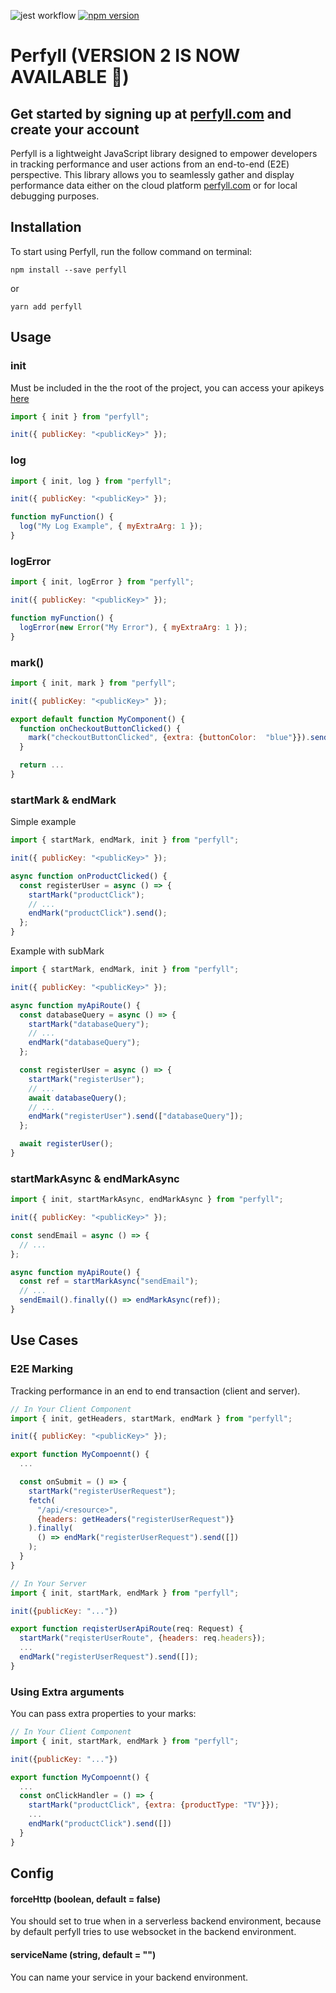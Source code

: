 ![jest workflow](https://github.com/claudivanfilho/perfyll-js/actions/workflows/tests.yaml/badge.svg)
[![npm version](https://img.shields.io/npm/v/perfyll.svg?color=green)](https://www.npmjs.com/package/perfyll)

# Perfyll (VERSION 2 IS NOW AVAILABLE 🎉)

## Get started by signing up at [perfyll.com](https://perfyll.com) and create your account

Perfyll is a lightweight JavaScript library designed to empower developers in tracking performance and user actions from an end-to-end (E2E) perspective. This library allows you to seamlessly gather and display performance data either on the cloud platform [perfyll.com](https://perfyll.com) or for local debugging purposes.

## Installation

To start using Perfyll, run the follow command on terminal:

```shell
npm install --save perfyll
```

or

```shell
yarn add perfyll
```

## Usage

### init

Must be included in the the root of the project, you can access your apikeys [here](https://perfyll.com/app/api-keys)

```javascript
import { init } from "perfyll";

init({ publicKey: "<publicKey>" });
```

### log

```javascript
import { init, log } from "perfyll";

init({ publicKey: "<publicKey>" });

function myFunction() {
  log("My Log Example", { myExtraArg: 1 });
}
```

### logError

```javascript
import { init, logError } from "perfyll";

init({ publicKey: "<publicKey>" });

function myFunction() {
  logError(new Error("My Error"), { myExtraArg: 1 });
}
```

### mark()

```javascript
import { init, mark } from "perfyll";

init({ publicKey: "<publicKey>" });

export default function MyComponent() {
  function onCheckoutButtonClicked() {
    mark("checkoutButtonClicked", {extra: {buttonColor:  "blue"}}).send()
  }

  return ...
}
```

### startMark & endMark

Simple example

```javascript
import { startMark, endMark, init } from "perfyll";

init({ publicKey: "<publicKey>" });

async function onProductClicked() {
  const registerUser = async () => {
    startMark("productClick");
    // ...
    endMark("productClick").send();
  };
}
```

Example with subMark

```javascript
import { startMark, endMark, init } from "perfyll";

init({ publicKey: "<publicKey>" });

async function myApiRoute() {
  const databaseQuery = async () => {
    startMark("databaseQuery");
    // ...
    endMark("databaseQuery");
  };

  const registerUser = async () => {
    startMark("registerUser");
    // ...
    await databaseQuery();
    // ...
    endMark("registerUser").send(["databaseQuery"]);
  };

  await registerUser();
}
```

### startMarkAsync & endMarkAsync

```javascript
import { init, startMarkAsync, endMarkAsync } from "perfyll";

init({ publicKey: "<publicKey>" });

const sendEmail = async () => {
  // ...
};

async function myApiRoute() {
  const ref = startMarkAsync("sendEmail");
  // ...
  sendEmail().finally(() => endMarkAsync(ref));
}
```

## Use Cases

### E2E Marking

Tracking performance in an end to end transaction (client and server).

```javascript
// In Your Client Component
import { init, getHeaders, startMark, endMark } from "perfyll";

init({ publicKey: "<publicKey>" });

export function MyCompoennt() {
  ...

  const onSubmit = () => {
    startMark("registerUserRequest");
    fetch(
      "/api/<resource>",
      {headers: getHeaders("registerUserRequest")}
    ).finally(
      () => endMark("registerUserRequest").send([])
    );
  }
}
```

```javascript
// In Your Server
import { init, startMark, endMark } from "perfyll";

init({publicKey: "..."})

export function reqisterUserApiRoute(req: Request) {
  startMark("reqisterUserRoute", {headers: req.headers});
  ...
  endMark("registerUserRequest").send([]);
}
```

### Using Extra arguments

You can pass extra properties to your marks:

```javascript
// In Your Client Component
import { init, startMark, endMark } from "perfyll";

init({publicKey: "..."})

export function MyCompoennt() {
  ...
  const onClickHandler = () => {
    startMark("productClick", {extra: {productType: "TV"}});
    ...
    endMark("productClick").send([])
  }
}
```

## Config

#### forceHttp (boolean, default = false)

You should set to true when in a serverless backend environment, because by default perfyll tries to use websocket in the backend environment.

#### serviceName (string, default = "")

You can name your service in your backend environment.
